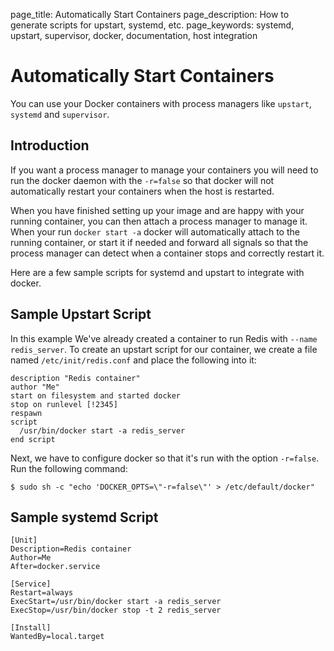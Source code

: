 page_title: Automatically Start Containers
page_description: How to generate scripts for upstart, systemd, etc.
page_keywords: systemd, upstart, supervisor, docker, documentation, host integration

# Automatically Start Containers

You can use your Docker containers with process managers like
`upstart`, `systemd` and `supervisor`.

## Introduction

If you want a process manager to manage your containers you will need to
run the docker daemon with the `-r=false` so that
docker will not automatically restart your containers when the host is
restarted.

When you have finished setting up your image and are happy with your
running container, you can then attach a process manager to manage it.
When your run `docker start -a` docker will
automatically attach to the running container, or start it if needed and
forward all signals so that the process manager can detect when a
container stops and correctly restart it.

Here are a few sample scripts for systemd and upstart to integrate with
docker.

## Sample Upstart Script

In this example We've already created a container to run Redis with
`--name redis_server`. To create an upstart script
for our container, we create a file named
`/etc/init/redis.conf` and place the following into
it:

    description "Redis container"
    author "Me"
    start on filesystem and started docker
    stop on runlevel [!2345]
    respawn
    script
      /usr/bin/docker start -a redis_server
    end script

Next, we have to configure docker so that it's run with the option
`-r=false`. Run the following command:

    $ sudo sh -c "echo 'DOCKER_OPTS=\"-r=false\"' > /etc/default/docker"

## Sample systemd Script

    [Unit]
    Description=Redis container
    Author=Me
    After=docker.service

    [Service]
    Restart=always
    ExecStart=/usr/bin/docker start -a redis_server
    ExecStop=/usr/bin/docker stop -t 2 redis_server

    [Install]
    WantedBy=local.target
